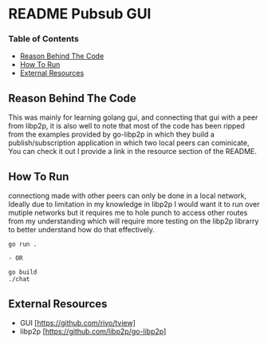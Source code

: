 # README Pubsub GUI

### Table of Contents
* [Reason Behind The Code](https://github.com/LVivona/Libp2p-pubsub-gui#reason-behind-the-code)
* [How To Run](https://github.com/LVivona/Libp2p-pubsub-gui#how-to-run)
* [External Resources](https://github.com/LVivona/Libp2p-pubsub-gui#external-resources)

 ## Reason Behind The Code

This was mainly for learning golang gui, and connecting that gui with a peer from libp2p, it is also well to note that most of the code has been ripped from the examples provided by go-libp2p in which they build a publish/subscription application in which two local peers can cominicate, You can check it out I provide a link in the resource section of the README.


## How To Run

connectiong made with other peers can only be done in a local network, Ideally due to limitation in my knowledge in libp2p I would want it to run over mutiple networks but it requires me to hole punch to access other routes from my understanding which will require more testing on the libp2p librarry to better understand how do that effectively. 

```
go run .

- OR

go build
./chat
```


## External Resources

* GUI [https://github.com/rivo/tview]
* libp2p [https://github.com/libp2p/go-libp2p]
